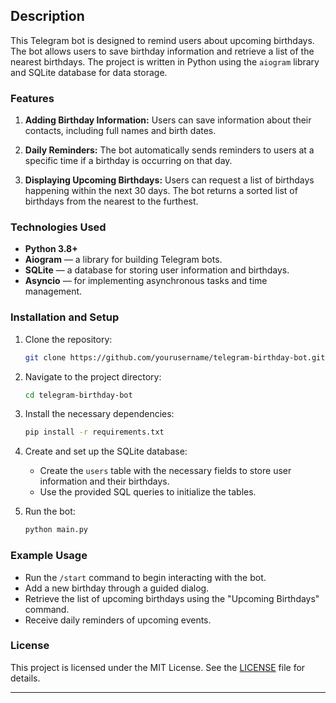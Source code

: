 ## Description

This Telegram bot is designed to remind users about upcoming birthdays. The bot allows users to save birthday information and retrieve a list of the nearest birthdays. The project is written in Python using the `aiogram` library and SQLite database for data storage.

### Features

1. **Adding Birthday Information:** 
   Users can save information about their contacts, including full names and birth dates.

2. **Daily Reminders:**
   The bot automatically sends reminders to users at a specific time if a birthday is occurring on that day.

3. **Displaying Upcoming Birthdays:**
   Users can request a list of birthdays happening within the next 30 days. The bot returns a sorted list of birthdays from the nearest to the furthest.

### Technologies Used

- **Python 3.8+**
- **Aiogram** — a library for building Telegram bots.
- **SQLite** — a database for storing user information and birthdays.
- **Asyncio** — for implementing asynchronous tasks and time management.

### Installation and Setup

1. Clone the repository:
    ```bash
    git clone https://github.com/yourusername/telegram-birthday-bot.git
    ```

2. Navigate to the project directory:
    ```bash
    cd telegram-birthday-bot
    ```

3. Install the necessary dependencies:
    ```bash
    pip install -r requirements.txt
    ```

4. Create and set up the SQLite database:
    - Create the `users` table with the necessary fields to store user information and their birthdays.
    - Use the provided SQL queries to initialize the tables.

5. Run the bot:
    ```bash
    python main.py
    ```

### Example Usage

- Run the `/start` command to begin interacting with the bot.
- Add a new birthday through a guided dialog.
- Retrieve the list of upcoming birthdays using the "Upcoming Birthdays" command.
- Receive daily reminders of upcoming events.

### License

This project is licensed under the MIT License. See the [LICENSE](LICENSE) file for details.

---
